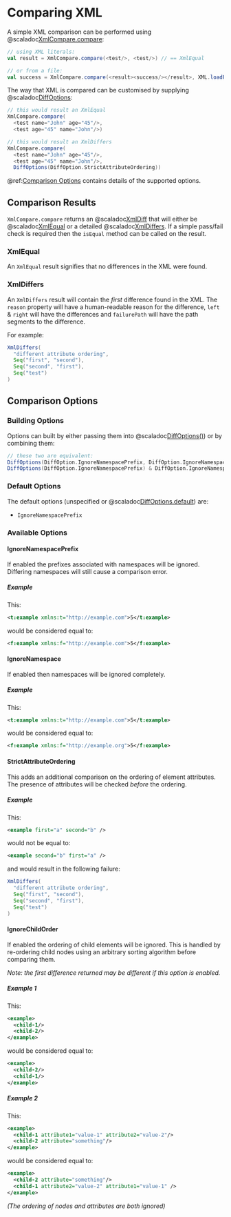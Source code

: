# Comparing XML

A simple XML comparison can be performed using
@scaladoc[XmlCompare.compare](software.purpledragon.xml.compare.XmlCompare$): 

```scala
// using XML literals:
val result = XmlCompare.compare(<test/>, <test/>) // == XmlEqual

// or from a file:
val success = XmlCompare.compare(<result><success/></result>, XML.loadFile("result.xml"))
```

The way that XML is compared can be customised by supplying
@scaladoc[DiffOptions](software.purpledragon.xml.compare.options.DiffOptions):

```scala
// this would result an XmlEqual
XmlCompare.compare(
  <test name="John" age="45"/>,
  <test age="45" name="John"/>)

// this would result an XmlDiffers
XmlCompare.compare(
  <test name="John" age="45"/>,
  <test age="45" name="John"/>,
  DiffOptions(DiffOption.StrictAttributeOrdering))
```

@ref:[Comparison Options](#comparison-options) contains details of the supported options.

## Comparison Results

`XmlCompare.compare` returns an @scaladoc[XmlDiff](software.purpledragon.xml.compare.XmlDiff) that will either be
@scaladoc[XmlEqual](software.purpledragon.xml.compare.XmlEqual) or a detailed 
@scaladoc[XmlDiffers](software.purpledragon.xml.compare.XmlDiffers). If a simple
pass/fail check is required then the `isEqual` method can be called on the result.

### XmlEqual

An `XmlEqual` result signifies that no differences in the XML were found.

### XmlDiffers

An `XmlDiffers` result will contain the _first_ difference found in the XML. The `reason` property will have a
human-readable reason for the difference, `left` & `right` will have the differences and `failurePath` will have the
path segments to the difference. 

For example:
 
```scala
XmlDiffers(
  "different attribute ordering",
  Seq("first", "second"),
  Seq("second", "first"),
  Seq("test")
)
```

## Comparison Options

### Building Options

Options can built by either passing them into
@scaladoc[DiffOptions()](software.purpledragon.xml.compare.options.DiffOptions)) or by combining them:

```scala
// these two are equivalent:
DiffOptions(DiffOption.IgnoreNamespacePrefix, DiffOption.IgnoreNamespace)
DiffOptions(DiffOption.IgnoreNamespacePrefix) & DiffOption.IgnoreNamespace
``` 


### Default Options

The default options (unspecified or
@scaladoc[DiffOptions.default](software.purpledragon.xml.compare.options.DiffOptions$)) are:

* `IgnoreNamespacePrefix`

### Available Options

#### IgnoreNamespacePrefix

If enabled the prefixes associated with namespaces will be ignored. Differing namespaces will still cause a comparison
error.

##### Example

This:
```xml
<t:example xmlns:t="http://example.com">5</t:example>
```

would be considered equal to:
```xml
<f:example xmlns:f="http://example.com">5</f:example>
```

#### IgnoreNamespace

If enabled then namespaces will be ignored completely.

##### Example

This:
```xml
<t:example xmlns:t="http://example.com">5</t:example>
```

would be considered equal to:
```xml
<f:example xmlns:f="http://example.org">5</f:example>
```

#### StrictAttributeOrdering

This adds an additional comparison on the ordering of element attributes. The presence of attributes will be checked
_before_ the ordering.

##### Example

This:

```xml
<example first="a" second="b" />
```

would not be equal to:

```xml
<example second="b" first="a" />
```

and would result in the following failure:

```scala
XmlDiffers(
  "different attribute ordering",
  Seq("first", "second"),
  Seq("second", "first"),
  Seq("test")
)
```

#### IgnoreChildOrder

If enabled the ordering of child elements will be ignored. This is handled by re-ordering child nodes using an arbitrary
sorting algorithm before comparing them.

_Note: the first difference returned may be different if this option is enabled._ 

##### Example 1

This:

```xml
<example>
  <child-1/>
  <child-2/>
</example>
```

would be considered equal to:
```xml
<example>
  <child-2/>
  <child-1/>
</example>
```

##### Example 2

This:

```xml
<example>
  <child-1 attribute1="value-1" attribute2="value-2"/>
  <child-2 attribute="something"/>
</example>
```

would be considered equal to:
```xml
<example>
  <child-2 attribute="something"/>
  <child-1 attribute2="value-2" attribute1="value-1" />
</example>
```

_(The ordering of nodes and attributes are both ignored)_ 